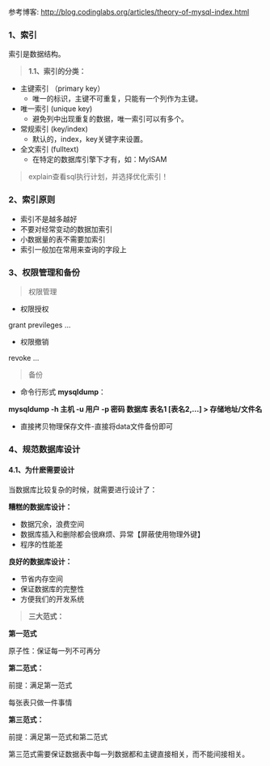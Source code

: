 参考博客: 
<http://blog.codinglabs.org/articles/theory-of-mysql-index.html>



### 1、索引

索引是数据结构。

> **1.1、索引的分类：**

- 主键索引 （primary key）
  - 唯一的标识，主键不可重复，只能有一个列作为主键。
- 唯一索引   (unique key)
  - 避免列中出现重复的数据，唯一索引可以有多个。
- 常规索引   (key/index)
  - 默认的，index，key关键字来设置。
- 全文索引   (fulltext)
  - 在特定的数据库引擎下才有，如：MyISAM



> explain查看sql执行计划，并选择优化索引！

### 2、索引原则

- 索引不是越多越好
- 不要对经常变动的数据加索引
- 小数据量的表不需要加索引
- 索引一般加在常用来查询的字段上

### 3、权限管理和备份

> 权限管理

- 权限授权

grant previleges ...

- 权限撤销

revoke ...

> 备份

- 命令行形式 **mysqldump**：

**mysqldump -h 主机 -u 用户 -p 密码 数据库 表名1 [表名2,...] > 存储地址/文件名**

- 直接拷贝物理保存文件-直接将data文件备份即可

### 4、规范数据库设计

#### 4.1、为什麽需要设计

当数据库比较复杂的时候，就需要进行设计了：

**糟糕的数据库设计：**

- 数据冗余，浪费空间
- 数据库插入和删除都会很麻烦、异常【屏蔽使用物理外键】
- 程序的性能差

**良好的数据库设计：**

- 节省内存空间
- 保证数据库的完整性
- 方便我们的开发系统



> **三大范式：**

**第一范式**

原子性：保证每一列不可再分

**第二范式：**

前提：满足第一范式

每张表只做一件事情

**第三范式：**

前提：满足第一范式和第二范式

第三范式需要保证数据表中每一列数据都和主键直接相关，而不能间接相关。